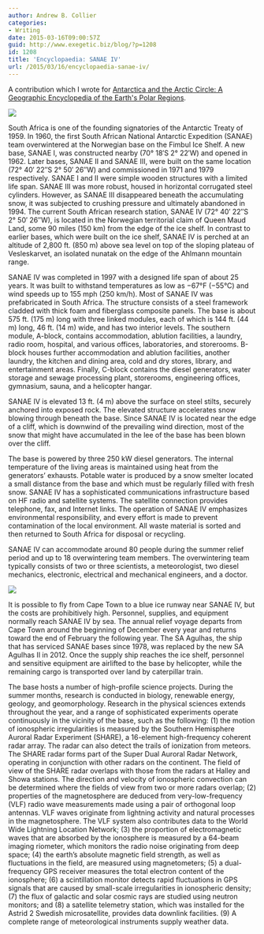```yaml
---
author: Andrew B. Collier
categories:
- Writing
date: 2015-03-16T09:00:57Z
guid: http://www.exegetic.biz/blog/?p=1208
id: 1208
title: 'Encyclopaedia: SANAE IV'
url: /2015/03/16/encyclopaedia-sanae-iv/
---
```


A contribution which I wrote for [Antarctica and the Arctic Circle: A Geographic Encyclopedia of the Earth's Polar Regions](http://www.amazon.com/gp/product/B00OD83J44/).

<img src="{{ site.baseurl }}/static/img/2015/03/sanae-iv-A.jpg">

South Africa is one of the founding signatories of the Antarctic Treaty of 1959. In 1960, the first South African National Antarctic Expedition (SANAE) team overwintered at the Norwegian base on the Fimbul Ice Shelf. A new base, SANAE I, was constructed nearby (70° 18′S 2° 22′W) and opened in 1962. Later bases, SANAE II and SANAE III, were built on the same location (72° 40′ 22″S 2° 50′ 26″W) and commissioned in 1971 and 1979 respectively. SANAE I and II were simple wooden structures with a limited life span. SANAE III was more robust, housed in horizontal corrugated steel cylinders. However, as SANAE III disappeared beneath the accumulating snow, it was subjected to crushing pressure and ultimately abandoned in 1994. The current South African research station, SANAE IV (72° 40′ 22″S 2° 50′ 26″W), is located in the Norwegian territorial claim of Queen Maud Land, some 90 miles (150 km) from the edge of the ice shelf. In contrast to earlier bases, which were built on the ice shelf, SANAE IV is perched at an altitude of 2,800 ft. (850 m) above sea level on top of the sloping plateau of Vesleskarvet, an isolated nunatak on the edge of the Ahlmann mountain range.

SANAE IV was completed in 1997 with a designed life span of about 25 years. It was built to withstand temperatures as low as −67°F (−55°C) and wind speeds up to 155 mph (250 km/h). Most of SANAE IV was prefabricated in South Africa. The structure consists of a steel framework cladded with thick foam and fiberglass composite panels. The base is about 575 ft. (175 m) long with three linked modules, each of which is 144 ft. (44 m) long, 46 ft. (14 m) wide, and has two interior levels. The southern module, A-block, contains accommodation, ablution facilities, a laundry, radio room, hospital, and various offices, laboratories, and storerooms. B-block houses further accommodation and ablution facilities, another laundry, the kitchen and dining area, cold and dry stores, library, and entertainment areas. Finally, C-block contains the diesel generators, water storage and sewage processing plant, storerooms, engineering offices, gymnasium, sauna, and a helicopter hangar.

SANAE IV is elevated 13 ft. (4 m) above the surface on steel stilts, securely anchored into exposed rock. The elevated structure accelerates snow blowing through beneath the base. Since SANAE IV is located near the edge of a cliff, which is downwind of the prevailing wind direction, most of the snow that might have accumulated in the lee of the base has been blown over the cliff.

The base is powered by three 250 kW diesel generators. The internal temperature of the living areas is maintained using heat from the generators’ exhausts. Potable water is produced by a snow smelter located a small distance from the base and which must be regularly filled with fresh snow. SANAE IV has a sophisticated communications infrastructure based on HF radio and satellite systems. The satellite connection provides telephone, fax, and Internet links. The operation of SANAE IV emphasizes environmental responsibility, and every effort is made to prevent contamination of the local environment. All waste material is sorted and then returned to South Africa for disposal or recycling.

SANAE IV can accommodate around 80 people during the summer relief period and up to 18 overwintering team members. The overwintering team typically consists of two or three scientists, a meteorologist, two diesel mechanics, electronic, electrical and mechanical engineers, and a doctor.

<img src="{{ site.baseurl }}/static/img/2015/03/sanae-iv-B.jpg">

It is possible to fly from Cape Town to a blue ice runway near SANAE IV, but the costs are prohibitively high. Personnel, supplies, and equipment normally reach SANAE IV by sea. The annual relief voyage departs from Cape Town around the beginning of December every year and returns toward the end of February the following year. The SA Agulhas, the ship that has serviced SANAE bases since 1978, was replaced by the new SA Agulhas II in 2012. Once the supply ship reaches the ice shelf, personnel and sensitive equipment are airlifted to the base by helicopter, while the remaining cargo is transported over land by caterpillar train.

The base hosts a number of high-profile science projects. During the summer months, research is conducted in biology, renewable energy, geology, and geomorphology. Research in the physical sciences extends throughout the year, and a range of sophisticated experiments operate continuously in the vicinity of the base, such as the following: (1) the motion of ionospheric irregularities is measured by the Southern Hemisphere Auroral Radar Experiment (SHARE), a 16-element high-frequency coherent radar array. The radar can also detect the trails of ionization from meteors. The SHARE radar forms part of the Super Dual Auroral Radar Network, operating in conjunction with other radars on the continent. The field of view of the SHARE radar overlaps with those from the radars at Halley and Showa stations. The direction and velocity of ionospheric convection can be determined where the fields of view from two or more radars overlap; (2) properties of the magnetosphere are deduced from very-low-frequency (VLF) radio wave measurements made using a pair of orthogonal loop antennas. VLF waves originate from lightning activity and natural processes in the magnetosphere. The VLF system also contributes data to the World Wide Lightning Location Network; (3) the proportion of electromagnetic waves that are absorbed by the ionosphere is measured by a 64-beam imaging riometer, which monitors the radio noise originating from deep space; (4) the earth’s absolute magnetic field strength, as well as fluctuations in the field, are measured using magnetometers; (5) a dual-frequency GPS receiver measures the total electron content of the ionosphere; (6) a scintillation monitor detects rapid fluctuations in GPS signals that are caused by small-scale irregularities in ionospheric density; (7) the flux of galactic and solar cosmic rays are studied using neutron monitors; and (8) a satellite telemetry station, which was installed for the Astrid 2 Swedish microsatellite, provides data downlink facilities. (9) A complete range of meteorological instruments supply weather data.
